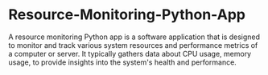 # Resource-Monitoring-Python-App
A resource monitoring Python app is a software application that is designed to monitor and track various system resources and performance metrics of a computer or server. It typically gathers data about CPU usage, memory usage, to provide insights into the system's health and performance.
